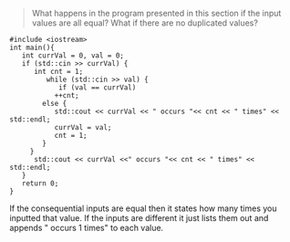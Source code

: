 > What happens in the program presented in this section if the input values are all equal? What if there are no duplicated values?

```
#include <iostream>
int main(){
   int currVal = 0, val = 0;
   if (std::cin >> currVal) {
      int cnt = 1;
         while (std::cin >> val) { 
            if (val == currVal)
	       ++cnt;
	    else { 
	       std::cout << currVal << " occurs "<< cnt << " times" << std::endl;
	       currVal = val;
	       cnt = 1;
	    }
	 }
      std::cout << currVal <<" occurs "<< cnt << " times" << std::endl;
   }
   return 0;
}
```

If the consequential inputs are equal then it states how many times you inputted that value.
If the inputs are different it just lists them out and appends " occurs 1 times" to each value.